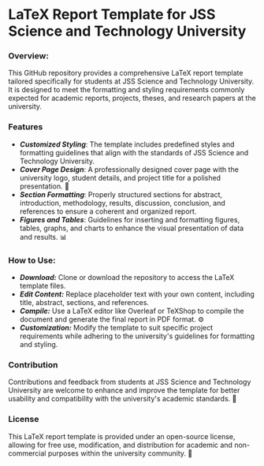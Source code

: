 # LaTeX Report Template for JSS Science and Technology University

### Overview:

This GitHub repository provides a comprehensive LaTeX report template tailored specifically for students at JSS Science and Technology University. It is designed to meet the formatting and styling requirements commonly expected for academic reports, projects, theses, and research papers at the university.

### Features
- ***Customized Styling***: The template includes predefined styles and formatting guidelines that align with the standards of JSS Science and Technology University.
- ***Cover Page Design***: A professionally designed cover page with the university logo, student details, and project title for a polished presentation. 🎨
- ***Section Formatting***: Properly structured sections for abstract, introduction, methodology, results, discussion, conclusion, and references to ensure a coherent and organized report.
- ***Figures and Tables***: Guidelines for inserting and formatting figures, tables, graphs, and charts to enhance the visual presentation of data and results. 📊

### How to Use:

- ***Download:*** Clone or download the repository to access the LaTeX template files.
- ***Edit Content:*** Replace placeholder text with your own content, including title, abstract, sections, and references.
- ***Compile:*** Use a LaTeX editor like Overleaf or TeXShop to compile the document and generate the final report in PDF format. ⚙️
- ***Customization:*** Modify the template to suit specific project requirements while adhering to the university's guidelines for formatting and styling.

### Contribution
Contributions and feedback from students at JSS Science and Technology University are welcome to enhance and improve the template for better usability and compatibility with the university's academic standards. 🤝

### License
This LaTeX report template is provided under an open-source license, allowing for free use, modification, and distribution for academic and non-commercial purposes within the university community. 📄

